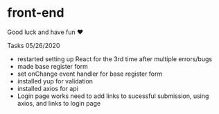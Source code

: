 # front-end
Good luck and have fun ♥️

Tasks 05/26/2020
- restarted setting up React for the 3rd time after multiple errors/bugs
- made base register form
- set onChange event handler for base register form
- installed yup for validation
- installed axios for api
- Login page works need to add links to sucessful submission, using axios, and links to login page



